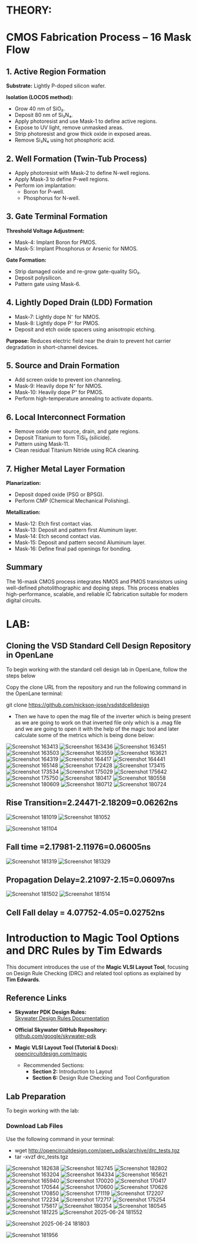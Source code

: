 # THEORY:
# CMOS Fabrication Process – 16 Mask Flow
## 1. Active Region Formation

**Substrate:** Lightly P-doped silicon wafer.

**Isolation (LOCOS method):**
- Grow 40 nm of SiO₂.
- Deposit 80 nm of Si₃N₄.
- Apply photoresist and use Mask-1 to define active regions.
- Expose to UV light, remove unmasked areas.
- Strip photoresist and grow thick oxide in exposed areas.
- Remove Si₃N₄ using hot phosphoric acid.

## 2. Well Formation (Twin-Tub Process)

- Apply photoresist with Mask-2 to define N-well regions.
- Apply Mask-3 to define P-well regions.
- Perform ion implantation:
  - Boron for P-well.
  - Phosphorus for N-well.

## 3. Gate Terminal Formation

**Threshold Voltage Adjustment:**
- Mask-4: Implant Boron for PMOS.
- Mask-5: Implant Phosphorus or Arsenic for NMOS.

**Gate Formation:**
- Strip damaged oxide and re-grow gate-quality SiO₂.
- Deposit polysilicon.
- Pattern gate using Mask-6.

## 4. Lightly Doped Drain (LDD) Formation

- Mask-7: Lightly dope N⁻ for NMOS.
- Mask-8: Lightly dope P⁻ for PMOS.
- Deposit and etch oxide spacers using anisotropic etching.

**Purpose:** Reduces electric field near the drain to prevent hot carrier degradation in short-channel devices.

## 5. Source and Drain Formation

- Add screen oxide to prevent ion channeling.
- Mask-9: Heavily dope N⁺ for NMOS.
- Mask-10: Heavily dope P⁺ for PMOS.
- Perform high-temperature annealing to activate dopants.

## 6. Local Interconnect Formation

- Remove oxide over source, drain, and gate regions.
- Deposit Titanium to form TiSi₂ (silicide).
- Pattern using Mask-11.
- Clean residual Titanium Nitride using RCA cleaning.

## 7. Higher Metal Layer Formation

**Planarization:**
- Deposit doped oxide (PSG or BPSG).
- Perform CMP (Chemical Mechanical Polishing).

**Metallization:**
- Mask-12: Etch first contact vias.
- Mask-13: Deposit and pattern first Aluminum layer.
- Mask-14: Etch second contact vias.
- Mask-15: Deposit and pattern second Aluminum layer.
- Mask-16: Define final pad openings for bonding.

## Summary

The 16-mask CMOS process integrates NMOS and PMOS transistors using well-defined photolithographic and doping steps. This process enables high-performance, scalable, and reliable IC fabrication suitable for modern digital circuits.


# LAB:
## Cloning the VSD Standard Cell Design Repository in OpenLane

To begin working with the standard cell design lab in OpenLane, follow the steps below

Copy the clone URL from the repository and run the following command in the OpenLane terminal:

git clone https://github.com/nickson-jose/vsdstdcelldesign

- Then we have to open the mag file of the inverter which is being present as we are going to work on that inverted file only which is a .mag file and we are going to open it with the help of the magic tool and later calculate some of the metrics which is being done below:

![Screenshot 163413](https://raw.githubusercontent.com/GNarendraVarma/VSDNASSCOM---Digital-VLSI-SoC-design-and-planning/master/3/Screenshot%202025-06-23%20163413.png)
![Screenshot 163436](https://raw.githubusercontent.com/GNarendraVarma/VSDNASSCOM---Digital-VLSI-SoC-design-and-planning/master/3/Screenshot%202025-06-23%20163436.png)
![Screenshot 163451](https://raw.githubusercontent.com/GNarendraVarma/VSDNASSCOM---Digital-VLSI-SoC-design-and-planning/master/3/Screenshot%202025-06-23%20163451.png)
![Screenshot 163503](https://raw.githubusercontent.com/GNarendraVarma/VSDNASSCOM---Digital-VLSI-SoC-design-and-planning/master/3/Screenshot%202025-06-23%20163503.png)
![Screenshot 163559](https://raw.githubusercontent.com/GNarendraVarma/VSDNASSCOM---Digital-VLSI-SoC-design-and-planning/master/3/Screenshot%202025-06-23%20163559.png)
![Screenshot 163621](https://raw.githubusercontent.com/GNarendraVarma/VSDNASSCOM---Digital-VLSI-SoC-design-and-planning/master/3/Screenshot%202025-06-23%20163621.png)
![Screenshot 164319](https://raw.githubusercontent.com/GNarendraVarma/VSDNASSCOM---Digital-VLSI-SoC-design-and-planning/master/3/Screenshot%202025-06-23%20164319.png)
![Screenshot 164417](https://raw.githubusercontent.com/GNarendraVarma/VSDNASSCOM---Digital-VLSI-SoC-design-and-planning/master/3/Screenshot%202025-06-23%20164417.png)
![Screenshot 164441](https://raw.githubusercontent.com/GNarendraVarma/VSDNASSCOM---Digital-VLSI-SoC-design-and-planning/master/3/Screenshot%202025-06-23%20164441.png)
![Screenshot 165148](https://raw.githubusercontent.com/GNarendraVarma/VSDNASSCOM---Digital-VLSI-SoC-design-and-planning/master/3/Screenshot%202025-06-23%20165148.png)
![Screenshot 172428](https://raw.githubusercontent.com/GNarendraVarma/VSDNASSCOM---Digital-VLSI-SoC-design-and-planning/master/3/Screenshot%202025-06-23%20172428.png)
![Screenshot 173415](https://raw.githubusercontent.com/GNarendraVarma/VSDNASSCOM---Digital-VLSI-SoC-design-and-planning/master/3/Screenshot%202025-06-23%20173415.png)
![Screenshot 173534](https://raw.githubusercontent.com/GNarendraVarma/VSDNASSCOM---Digital-VLSI-SoC-design-and-planning/master/3/Screenshot%202025-06-23%20173534.png)
![Screenshot 175029](https://raw.githubusercontent.com/GNarendraVarma/VSDNASSCOM---Digital-VLSI-SoC-design-and-planning/master/3/Screenshot%202025-06-23%20175029.png)
![Screenshot 175642](https://raw.githubusercontent.com/GNarendraVarma/VSDNASSCOM---Digital-VLSI-SoC-design-and-planning/master/3/Screenshot%202025-06-23%20175642.png)
![Screenshot 175750](https://raw.githubusercontent.com/GNarendraVarma/VSDNASSCOM---Digital-VLSI-SoC-design-and-planning/master/3/Screenshot%202025-06-23%20175750.png)
![Screenshot 180417](https://raw.githubusercontent.com/GNarendraVarma/VSDNASSCOM---Digital-VLSI-SoC-design-and-planning/master/3/Screenshot%202025-06-23%20180417.png)
![Screenshot 180558](https://raw.githubusercontent.com/GNarendraVarma/VSDNASSCOM---Digital-VLSI-SoC-design-and-planning/master/3/Screenshot%202025-06-23%20180558.png)
![Screenshot 180609](https://raw.githubusercontent.com/GNarendraVarma/VSDNASSCOM---Digital-VLSI-SoC-design-and-planning/master/3/Screenshot%202025-06-23%20180609.png)
![Screenshot 180712](https://raw.githubusercontent.com/GNarendraVarma/VSDNASSCOM---Digital-VLSI-SoC-design-and-planning/master/3/Screenshot%202025-06-23%20180712.png)
![Screenshot 180724](https://raw.githubusercontent.com/GNarendraVarma/VSDNASSCOM---Digital-VLSI-SoC-design-and-planning/master/3/Screenshot%202025-06-23%20180724.png)
## Rise Transition=2.24471-2.18209=0.06262ns
![Screenshot 181019](https://raw.githubusercontent.com/GNarendraVarma/VSDNASSCOM---Digital-VLSI-SoC-design-and-planning/master/3/Screenshot%202025-06-23%20181019.png)
![Screenshot 181052](https://raw.githubusercontent.com/GNarendraVarma/VSDNASSCOM---Digital-VLSI-SoC-design-and-planning/master/3/Screenshot%202025-06-23%20181052.png)

![Screenshot 181104](https://raw.githubusercontent.com/GNarendraVarma/VSDNASSCOM---Digital-VLSI-SoC-design-and-planning/master/3/Screenshot%202025-06-23%20181104.png)
## Fall time =2.17981-2.11976=0.06005ns
![Screenshot 181319](https://raw.githubusercontent.com/GNarendraVarma/VSDNASSCOM---Digital-VLSI-SoC-design-and-planning/master/3/Screenshot%202025-06-23%20181319.png)
![Screenshot 181329](https://raw.githubusercontent.com/GNarendraVarma/VSDNASSCOM---Digital-VLSI-SoC-design-and-planning/master/3/Screenshot%202025-06-23%20181329.png)
## Propagation Delay=2.21097-2.15=0.06097ns
![Screenshot 181502](https://raw.githubusercontent.com/GNarendraVarma/VSDNASSCOM---Digital-VLSI-SoC-design-and-planning/master/3/Screenshot%202025-06-23%20181502.png)
![Screenshot 181514](https://raw.githubusercontent.com/GNarendraVarma/VSDNASSCOM---Digital-VLSI-SoC-design-and-planning/master/3/Screenshot%202025-06-23%20181514.png)
## Cell Fall delay = 4.07752-4.05=0.02752ns
# Introduction to Magic Tool Options and DRC Rules by Tim Edwards

This document introduces the use of the **Magic VLSI Layout Tool**, focusing on Design Rule Checking (DRC) and related tool options as explained by **Tim Edwards**.

## Reference Links

- **Skywater PDK Design Rules:**  
  [Skywater Design Rules Documentation](https://skywater-pdk.readthedocs.io/en/main/rules/periphery.html)

- **Official Skywater GitHub Repository:**  
  [github.com/google/skywater-pdk](https://github.com/google/skywater-pdk)

- **Magic VLSI Layout Tool (Tutorial & Docs):**  
  [opencircuitdesign.com/magic](https://opencircuitdesign.com/magic)

  - Recommended Sections:  
    - **Section 2:** Introduction to Layout  
    - **Section 6:** Design Rule Checking and Tool Configuration

## Lab Preparation

To begin working with the lab:

### Download Lab Files

Use the following command in your terminal:

- wget http://opencircuitdesign.com/open_pdks/archive/drc_tests.tgz
- tar -xvzf drc_tests.tgz


![Screenshot 182638](https://raw.githubusercontent.com/GNarendraVarma/VSDNASSCOM---Digital-VLSI-SoC-design-and-planning/master/3/Screenshot%202025-06-23%20182638.png)
![Screenshot 182745](https://raw.githubusercontent.com/GNarendraVarma/VSDNASSCOM---Digital-VLSI-SoC-design-and-planning/master/3/Screenshot%202025-06-23%20182745.png)
![Screenshot 182802](https://raw.githubusercontent.com/GNarendraVarma/VSDNASSCOM---Digital-VLSI-SoC-design-and-planning/master/3/Screenshot%202025-06-23%20182802.png)
![Screenshot 163204](https://raw.githubusercontent.com/GNarendraVarma/VSDNASSCOM---Digital-VLSI-SoC-design-and-planning/master/3/Screenshot%202025-06-24%20163204.png)
![Screenshot 164334](https://raw.githubusercontent.com/GNarendraVarma/VSDNASSCOM---Digital-VLSI-SoC-design-and-planning/master/3/Screenshot%202025-06-24%20164334.png)
![Screenshot 165621](https://raw.githubusercontent.com/GNarendraVarma/VSDNASSCOM---Digital-VLSI-SoC-design-and-planning/master/3/Screenshot%202025-06-24%20165621.png)
![Screenshot 165940](https://raw.githubusercontent.com/GNarendraVarma/VSDNASSCOM---Digital-VLSI-SoC-design-and-planning/master/3/Screenshot%202025-06-24%20165940.png)
![Screenshot 170020](https://raw.githubusercontent.com/GNarendraVarma/VSDNASSCOM---Digital-VLSI-SoC-design-and-planning/master/3/Screenshot%202025-06-24%20170020.png)
![Screenshot 170417](https://raw.githubusercontent.com/GNarendraVarma/VSDNASSCOM---Digital-VLSI-SoC-design-and-planning/master/3/Screenshot%202025-06-24%20170417.png)
![Screenshot 170544](https://raw.githubusercontent.com/GNarendraVarma/VSDNASSCOM---Digital-VLSI-SoC-design-and-planning/master/3/Screenshot%202025-06-24%20170544.png)
![Screenshot 170600](https://raw.githubusercontent.com/GNarendraVarma/VSDNASSCOM---Digital-VLSI-SoC-design-and-planning/master/3/Screenshot%202025-06-24%20170600.png)
![Screenshot 170626](https://raw.githubusercontent.com/GNarendraVarma/VSDNASSCOM---Digital-VLSI-SoC-design-and-planning/master/3/Screenshot%202025-06-24%20170626.png)
![Screenshot 170850](https://raw.githubusercontent.com/GNarendraVarma/VSDNASSCOM---Digital-VLSI-SoC-design-and-planning/master/3/Screenshot%202025-06-24%20170850.png)
![Screenshot 171119](https://raw.githubusercontent.com/GNarendraVarma/VSDNASSCOM---Digital-VLSI-SoC-design-and-planning/master/3/Screenshot%202025-06-24%20171119.png)
![Screenshot 172207](https://raw.githubusercontent.com/GNarendraVarma/VSDNASSCOM---Digital-VLSI-SoC-design-and-planning/master/3/Screenshot%202025-06-24%20172207.png)
![Screenshot 172234](https://raw.githubusercontent.com/GNarendraVarma/VSDNASSCOM---Digital-VLSI-SoC-design-and-planning/master/3/Screenshot%202025-06-24%20172234.png)
![Screenshot 172717](https://raw.githubusercontent.com/GNarendraVarma/VSDNASSCOM---Digital-VLSI-SoC-design-and-planning/master/3/Screenshot%202025-06-24%20172717.png)
![Screenshot 175254](https://raw.githubusercontent.com/GNarendraVarma/VSDNASSCOM---Digital-VLSI-SoC-design-and-planning/master/3/Screenshot%202025-06-24%20175254.png)
![Screenshot 175617](https://raw.githubusercontent.com/GNarendraVarma/VSDNASSCOM---Digital-VLSI-SoC-design-and-planning/master/3/Screenshot%202025-06-24%20175617.png)
![Screenshot 180354](https://raw.githubusercontent.com/GNarendraVarma/VSDNASSCOM---Digital-VLSI-SoC-design-and-planning/master/3/Screenshot%202025-06-24%20180354.png)
![Screenshot 180545](https://raw.githubusercontent.com/GNarendraVarma/VSDNASSCOM---Digital-VLSI-SoC-design-and-planning/master/3/Screenshot%202025-06-24%20180545.png)
![Screenshot 181225](https://raw.githubusercontent.com/GNarendraVarma/VSDNASSCOM---Digital-VLSI-SoC-design-and-planning/master/3/Screenshot%202025-06-24%20181225.png)
![Screenshot 2025-06-24 181552](https://github.com/user-attachments/assets/6776edc5-2ec0-4e7a-a2a2-601e7032bd00)

![Screenshot 2025-06-24 181803](https://github.com/user-attachments/assets/e98e3545-7288-4243-8fbf-db8ca656f559)

![Screenshot 181956](https://raw.githubusercontent.com/GNarendraVarma/VSDNASSCOM---Digital-VLSI-SoC-design-and-planning/master/3/Screenshot%202025-06-24%20181956.png)
